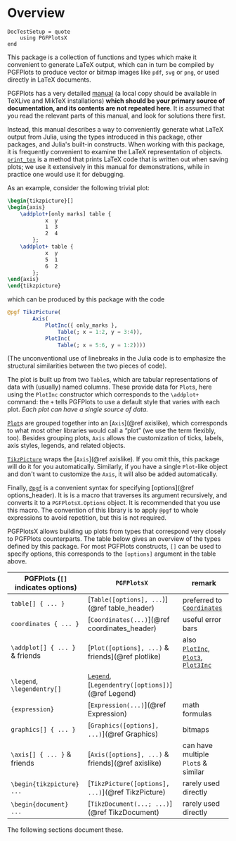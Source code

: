 # Overview

```@meta
DocTestSetup = quote
    using PGFPlotsX
end
```

This package is a collection of functions and types which make it convenient to generate LaTeX output, which can in turn be compiled by PGFPlots to produce vector or bitmap images like `pdf`, `svg` or `png`, or used directly in LaTeX documents.

PGFPlots has a very detailed [manual](http://pgfplots.sourceforge.net/pgfplots.pdf) (a local copy should be available in TeXLive and MikTeX installations) **which should be your primary source of documentation, and its contents are not repeated here**. It is assumed that you read the relevant parts of this manual, and look for solutions there first.

Instead, this manual describes a way to conveniently generate what LaTeX output from Julia, using the types introduced in this package, other packages, and Julia's built-in constructs. When working with this package, it is frequently convenient to examine the LaTeX representation of objects. [`print_tex`](@ref) is a method that prints LaTeX code that is written out when saving plots; we use it extensively in this manual for demonstrations, while in practice one would use it for debugging.

As an example, consider the following trivial plot:

```tex
\begin{tikzpicture}[]
\begin{axis}
    \addplot+[only marks] table {
            x  y
            1  3
            2  4
        };
    \addplot+ table {
            x  y
            5  1
            6  2
        };
\end{axis}
\end{tikzpicture}
```

which can be produced by this package with the code

```julia
@pgf TikzPicture(
        Axis(
            PlotInc({ only_marks },
                Table(; x = 1:2, y = 3:4)),
            PlotInc(
                Table(; x = 5:6, y = 1:2))))
```
(The unconventional use of linebreaks in the Julia code is to emphasize the structural similarities between the two pieces of code).

The plot is built up from two `Table`s, which are tabular representations of data with (usually) named columns. These provide data for `Plot`s, here using the `PlotInc` constructor which corresponds to the `\addplot+` command: the `+` tells PGFPlots to use a default style that varies with each plot. *Each plot can have a single source of data.*

[`Plot`](@ref)s are grouped together into an [`Axis`](@ref axislike), which corresponds to what most other libraries would call a “plot” (we use the term flexibly, too). Besides grouping plots, `Axis` allows the customization of ticks, labels, axis styles, legends, and related objects.

[`TikzPicture`](@ref) wraps the [`Axis`](@ref axislike). If you omit this, this package will do it for you automatically. Similarly, if you have a single `Plot`-like object and don't want to customize the `Axis`, it will also be added automatically.

Finally, [`@pgf`](@ref) is a convenient syntax for specifying [options](@ref options_header). It is is a macro that traverses its argument recursively, and converts it to a `PGFPlotsX.Options` object. It is recommended that you use this macro. The convention of this library is to apply `@pgf` to whole expressions to avoid repetition, but this is not required.

PGFPlotsX allows building up plots from types that correspond very closely to PGFPlots counterparts. The table below gives an overview of the types defined by this package. For most PGFPlots constructs, `[]` can be used to specify options, this corresponds to the `[options]` argument in the table above.

| PGFPlots (`[]` indicates options) | `PGFPlotsX`                                               | remark                                                      |
|-------------------------------------|-----------------------------------------------------------|-------------------------------------------------------------|
| `table[] { ... }`                   | [`Table([options], ...`)](@ref table_header)              | preferred to [`Coordinates`](@ref)                          |
| `coordinates { ... }`               | [`Coordinates(...)`](@ref coordinates_header)             | useful error bars                                           |
| `\addplot[] { ... }` & friends      | [`Plot([options], ...)` & friends](@ref plotlike)         | also [`PlotInc`](@ref), [`Plot3`](@ref), [`Plot3Inc`](@ref) |
| `\legend`, `\legendentry[]`         | [`Legend`](@ref), [`Legendentry([options])`](@ref Legend) |                                                             |
| `{expression}`                      | [`Expression(...)`](@ref Expression)                      | math formulas                                               |
| `graphics[] { ... }`                | [`Graphics([options], ...)`](@ref Graphics)               | bitmaps                                                     |
| `\axis[] { ... }` & friends         | [`Axis([options], ...)` & friends](@ref axislike)         | can have multiple `Plot`s & similar                         |
| `\begin{tikzpicture} ... `          | [`TikzPicture([options], ...)`](@ref TikzPicture)         | rarely used directly                                        |
| `\begin{document} ... `             | [`TikzDocument(...; ...)`](@ref TikzDocument)             | rarely used directly                                        |

The following sections document these.
